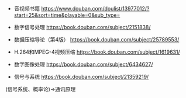 - 音视频书籍 https://www.douban.com/doulist/13977012/?start=25&sort=time&playable=0&sub_type=
- 数字信号处理 https://book.douban.com/subject/2151838/ 

- 数据压缩导论（第4版） https://book.douban.com/subject/25789553/ 

- H.264和MPEG-4视频压缩 https://book.douban.com/subject/1619631/ 

- 数字图像处理  https://book.douban.com/subject/6434627/

- 信号与系统 https://book.douban.com/subject/21359219/


(信号系统、概率论)->通讯原理